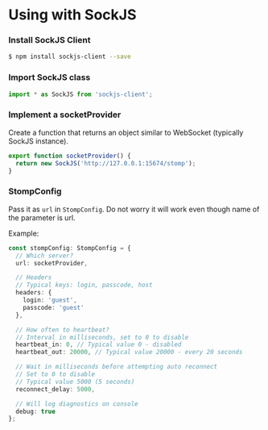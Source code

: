 # Using with SockJS

### Install SockJS Client

```bash
$ npm install sockjs-client --save
```

### Import SockJS class

```typescript
import * as SockJS from 'sockjs-client';
```

### Implement a socketProvider

Create a function that returns an object similar to WebSocket (typically SockJS instance).

```typescript
export function socketProvider() {
  return new SockJS('http://127.0.0.1:15674/stomp');
}
```

### StompConfig

Pass it as `url` in `StompConfig`. Do not worry it will work even
though name of the parameter is url.

Example:

```typescript
const stompConfig: StompConfig = {
  // Which server?
  url: socketProvider,

  // Headers
  // Typical keys: login, passcode, host
  headers: {
    login: 'guest',
    passcode: 'guest'
  },

  // How often to heartbeat?
  // Interval in milliseconds, set to 0 to disable
  heartbeat_in: 0, // Typical value 0 - disabled
  heartbeat_out: 20000, // Typical value 20000 - every 20 seconds

  // Wait in milliseconds before attempting auto reconnect
  // Set to 0 to disable
  // Typical value 5000 (5 seconds)
  reconnect_delay: 5000,

  // Will log diagnostics on console
  debug: true
};
```

